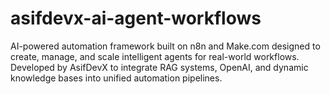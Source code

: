 # asifdevx-ai-agent-workflows
AI-powered automation framework built on n8n and Make.com  designed to create, manage, and scale intelligent agents for real-world workflows. Developed by AsifDevX to integrate RAG systems, OpenAI, and dynamic knowledge bases into unified automation pipelines.
